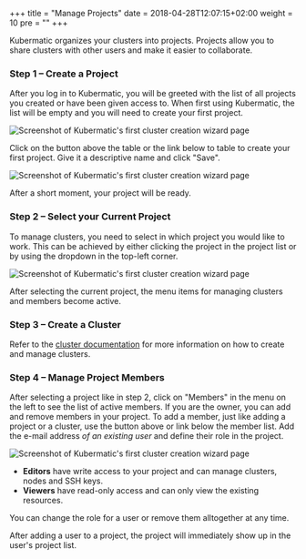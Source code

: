 +++
title = "Manage Projects"
date = 2018-04-28T12:07:15+02:00
weight = 10
pre = "<b></b>"
+++

Kubermatic organizes your clusters into projects. Projects allow you to share clusters with other users and make it
easier to collaborate.

### Step 1 – Create a Project

After you log in to Kubermatic, you will be greeted with the list of all projects you created or have been given access
to. When first using Kubermatic, the list will be empty and you will need to create your first project.

![Screenshot of Kubermatic's first cluster creation wizard page](/img/getting_started/manage_projects/projects_00.png)

Click on the button above the table or the link below to table to create your first project. Give it a descriptive name
and click "Save".

![Screenshot of Kubermatic's first cluster creation wizard page](/img/getting_started/manage_projects/projects_01.png)

After a short moment, your project will be ready.

### Step 2 – Select your Current Project

To manage clusters, you need to select in which project you would like to work. This can be achieved by either clicking
the project in the project list or by using the dropdown in the top-left corner.

![Screenshot of Kubermatic's first cluster creation wizard page](/img/getting_started/manage_projects/projects_02.png)

After selecting the current project, the menu items for managing clusters and members become active.

### Step 3 – Create a Cluster

Refer to the [cluster documentation](../create_cluster) for more information on how to create and manage clusters.

### Step 4 – Manage Project Members

After selecting a project like in step 2, click on "Members" in the menu on the left to see the list of active members.
If you are the owner, you can add and remove members in your project. To add a member, just like adding a project or a
cluster, use the button above or link below the member list. Add the e-mail address *of an existing user* and define
their role in the project.

![Screenshot of Kubermatic's first cluster creation wizard page](/img/getting_started/manage_projects/projects_03.png)

* **Editors** have write access to your project and can manage clusters, nodes and SSH keys.
* **Viewers** have read-only access and can only view the existing resources.

You can change the role for a user or remove them alltogether at any time.

After adding a user to a project, the project will immediately show up in the user's project list.

